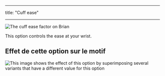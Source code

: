 - - -
title: "Cuff ease"
- - -

![The cuff ease factor on Brian](./cuffease.svg)

This option controls the ease at your wrist.

## Effet de cette option sur le motif

![This image shows the effect of this option by superimposing several variants that have a different value for this option](brian_cuffease_sample.svg "Effect of this option on the pattern")
